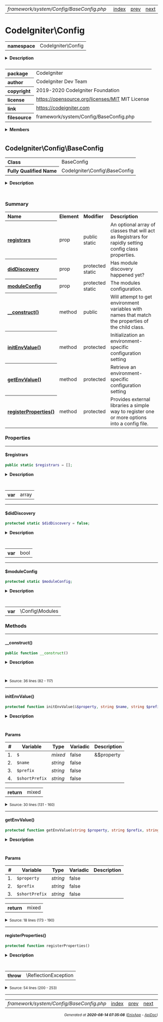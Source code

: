 


 



<table>
<tr>
<td style="width:100%"><em>framework/system/Config/BaseConfig.php</em></td>
<td><a href="../../../../../../api/index.md">index</a></td>
<td><a href="../../../../../../api/vendor/codeigniter4/framework/system/Config/AutoloadConfig.md">prev</a></td>
<td><a href="../../../../../../api/vendor/codeigniter4/framework/system/Config/BaseService.md">next</a></td>
</tr>
</table>







# CodeIgniter\Config 
<table style="text-align:left">
<tr><th>namespace</th><td>CodeIgniter\Config</td></tr>
</table>

<details>
<summary style="margin-bottom:12px;"><strong>Description</strong></summary>

<table>
<tr><td>
CodeIgniter
</td></tr>
</table>

<table>
<tr><td>
An open source application development framework for PHP

This content is released under the MIT License (MIT)

Copyright (c) 2014-2019 British Columbia Institute of Technology
Copyright (c) 2019-2020 CodeIgniter Foundation

Permission is hereby granted, free of charge, to any person obtaining a copy
of this software and associated documentation files (the "Software"), to deal
in the Software without restriction, including without limitation the rights
to use, copy, modify, merge, publish, distribute, sublicense, and/or sell
copies of the Software, and to permit persons to whom the Software is
furnished to do so, subject to the following conditions:

The above copyright notice and this permission notice shall be included in
all copies or substantial portions of the Software.

THE SOFTWARE IS PROVIDED "AS IS", WITHOUT WARRANTY OF ANY KIND, EXPRESS OR
IMPLIED, INCLUDING BUT NOT LIMITED TO THE WARRANTIES OF MERCHANTABILITY,
FITNESS FOR A PARTICULAR PURPOSE AND NONINFRINGEMENT. IN NO EVENT SHALL THE
AUTHORS OR COPYRIGHT HOLDERS BE LIABLE FOR ANY CLAIM, DAMAGES OR OTHER
LIABILITY, WHETHER IN AN ACTION OF CONTRACT, TORT OR OTHERWISE, ARISING FROM,
OUT OF OR IN CONNECTION WITH THE SOFTWARE OR THE USE OR OTHER DEALINGS IN
THE SOFTWARE.
</td></tr>
</table>

</details>



<table style="text-align:left">
<tr style="vertical-align:top;">
<th>package</th>
<td>CodeIgniter
</td>
</tr>
<tr style="vertical-align:top;">
<th>author</th>
<td>CodeIgniter Dev Team
</td>
</tr>
<tr style="vertical-align:top;">
<th>copyright</th>
<td>2019-2020 CodeIgniter Foundation
</td>
</tr>
<tr style="vertical-align:top;">
<th>license</th>
<td><a href="https://opensource.org/licenses/MIT">https://opensource.org/licenses/MIT</a>	MIT License
</td>
</tr>
<tr style="vertical-align:top;">
<th>link</th>
<td><a href="https://codeigniter.com">https://codeigniter.com</a>

</td>
</tr>
<tr style="vertical-align:top;">
<th>filesource</th>
<td>framework/system/Config/BaseConfig.php
</td>
</tr>
</table>

 

<details>
<summary style="margin-bottom:12px;"><strong>Members</strong></summary>
<table>
<tr><td><a href="../../../../../../api/vendor/codeigniter4/framework/system/Config/AutoloadConfig.md">CodeIgniter\Config\AutoloadConfig</a></td></tr>
<tr><td><a href="../../../../../../api/vendor/codeigniter4/framework/system/Config/BaseConfig.md">CodeIgniter\Config\BaseConfig</a></td></tr>
<tr><td><a href="../../../../../../api/vendor/codeigniter4/framework/system/Config/BaseService.md">CodeIgniter\Config\BaseService</a></td></tr>
<tr><td><a href="../../../../../../api/vendor/codeigniter4/framework/system/Config/Config.md">CodeIgniter\Config\Config</a></td></tr>
<tr><td><a href="../../../../../../api/vendor/codeigniter4/framework/system/Config/DotEnv.md">CodeIgniter\Config\DotEnv</a></td></tr>
<tr><td><a href="../../../../../../api/vendor/codeigniter4/framework/system/Config/ForeignCharacters.md">CodeIgniter\Config\ForeignCharacters</a></td></tr>
<tr><td><a href="../../../../../../api/vendor/codeigniter4/framework/system/Config/Services.md">CodeIgniter\Config\Services</a></td></tr>
<tr><td><a href="../../../../../../api/vendor/codeigniter4/framework/system/Config/View.md">CodeIgniter\Config\View</a></td></tr>
</table>
</details>



 

 
## CodeIgniter\Config\BaseConfig

<table style="text-align:left">
<tr><th>Class</th><td>BaseConfig</td></tr>
<tr><th>Fully Qualified Name</th><td>CodeIgniter\Config\BaseConfig</td></tr>
</table>


<details>
<summary style="margin-bottom:12px;"><strong>Description</strong></summary>

<table>
<tr><td>
Class BaseConfig
</td></tr>
</table>

<table>
<tr><td>
Not intended to be used on its own, this class will attempt to
automatically populate the child class' properties with values
from the environment.

These can be set within the .env file.
</td></tr>
</table>

</details>



<table style="text-align:left">
</table>



### Summary


<table style="text-align:left;">
<tr>
<th>Name</th>
<th>Element</th>
<th>Modifier</th>
<th>Description</th>
</tr>

<tr>
<th><a href="#registrars"><strong>registrars</strong></a></th>
<td>prop</td>
<td>
public<br>static

</td>
<td>An optional array of classes that will act as Registrars
for rapidly setting config class properties.</td>
</tr>
<tr>
<th><a href="#didDiscovery"><strong>didDiscovery</strong></a></th>
<td>prop</td>
<td>
protected<br>static

</td>
<td>Has module discovery happened yet?</td>
</tr>
<tr>
<th><a href="#moduleConfig"><strong>moduleConfig</strong></a></th>
<td>prop</td>
<td>
protected<br>static

</td>
<td>The modules configuration.</td>
</tr>

<tr>
<th><a href="#__construct"><strong>__construct</strong>()</a></th>
<td>method</td>
<td>
public

</td>
<td>Will attempt to get environment variables with names
that match the properties of the child class.</td>
</tr>
<tr>
<th><a href="#initEnvValue"><strong>initEnvValue</strong>()</a></th>
<td>method</td>
<td>
protected

</td>
<td>Initialization an environment-specific configuration setting</td>
</tr>
<tr>
<th><a href="#getEnvValue"><strong>getEnvValue</strong>()</a></th>
<td>method</td>
<td>
protected

</td>
<td>Retrieve an environment-specific configuration setting</td>
</tr>
<tr>
<th><a href="#registerProperties"><strong>registerProperties</strong>()</a></th>
<td>method</td>
<td>
protected

</td>
<td>Provides external libraries a simple way to register one or more
options into a config file.</td>
</tr>

</table>





### Properties


<hr>

#### $registrars

```php
public static $registrars = [];
```

<details>
<summary style="margin-bottom:12px;"><strong>Description</strong></summary>

<table>
<tr><td>
An optional array of classes that will act as Registrars
for rapidly setting config class properties.
</td></tr>
</table>


</details>



<table style="text-align:left">
</table>




<table>
<tr>
<th style="vertical-align:top;">var</th>
<td>array
</td>
</tr>
</table>


<hr>

#### $didDiscovery

```php
protected static $didDiscovery = false;
```

<details>
<summary style="margin-bottom:12px;"><strong>Description</strong></summary>

<table>
<tr><td>
Has module discovery happened yet?
</td></tr>
</table>


</details>



<table style="text-align:left">
</table>




<table>
<tr>
<th style="vertical-align:top;">var</th>
<td>bool
</td>
</tr>
</table>


<hr>

#### $moduleConfig

```php
protected static $moduleConfig;
```

<details>
<summary style="margin-bottom:12px;"><strong>Description</strong></summary>

<table>
<tr><td>
The modules configuration.
</td></tr>
</table>


</details>



<table style="text-align:left">
</table>




<table>
<tr>
<th style="vertical-align:top;">var</th>
<td>\Config\Modules
</td>
</tr>
</table>







### Methods


<hr>

#### __construct()

```php
public function __construct()
```

<details>
<summary style="margin-bottom:12px;"><strong>Description</strong></summary>

<table>
<tr><td>
Will attempt to get environment variables with names
that match the properties of the child class.
</td></tr>
</table>

<table>
<tr><td>
The "shortPrefix" is the lowercase-only config class name.
</td></tr>
</table>

</details>



<table style="text-align:left">
</table>










<details>
<summary><small>Source: 36 lines (82 - 117)</small></summary>

```php
public function __construct()
{
	static::$moduleConfig = config('Modules');

	$properties  = array_keys(get_object_vars($this));
	$prefix      = get_class($this);
	$slashAt     = strrpos($prefix, '\\');
	$shortPrefix = strtolower(substr($prefix, $slashAt === false ? 0 : $slashAt + 1));

	foreach ($properties as $property)
	{
		$this->initEnvValue($this->$property, $property, $prefix, $shortPrefix);

		if ($shortPrefix === 'encryption' && $property === 'key')
		{
			// Handle hex2bin prefix
			if (strpos($this->$property, 'hex2bin:') === 0)
			{
				$this->$property = hex2bin(substr($this->$property, 8));
			}
			// Handle base64 prefix
			elseif (strpos($this->$property, 'base64:') === 0)
			{
				$this->$property = base64_decode(substr($this->$property, 7), true);
			}
		}
	}

	if (defined('ENVIRONMENT') && ENVIRONMENT !== 'testing')
	{
		// well, this won't happen during unit testing
		// @codeCoverageIgnoreStart
		$this->registerProperties();
		// @codeCoverageIgnoreEnd
	}
}
```

</details>


<hr>

#### initEnvValue()

```php
protected function initEnvValue(&$property, string $name, string $prefix, string $shortPrefix)
```

<details>
<summary style="margin-bottom:12px;"><strong>Description</strong></summary>

<table>
<tr><td>
Initialization an environment-specific configuration setting
</td></tr>
</table>


</details>



<table style="text-align:left">
</table>


**Params**

<table>
<thead>
<tr>
<th>#</th>
<th>Variable</th>
<th>Type</th>
<th>Variadic</th>
<th>Description</th>
</tr>
</thead>
<tbody>

<tr>
<td>1.</td>
<td><code>$</code></td>
<td><em>mixed
</em></td>
<td>false</td>
<td>&$property</td>
</tr>

<tr>
<td>2.</td>
<td><code>$name</code></td>
<td><em>string
</em></td>
<td>false</td>
<td></td>
</tr>

<tr>
<td>3.</td>
<td><code>$prefix</code></td>
<td><em>string
</em></td>
<td>false</td>
<td></td>
</tr>

<tr>
<td>4.</td>
<td><code>$shortPrefix</code></td>
<td><em>string
</em></td>
<td>false</td>
<td></td>
</tr>


</tbody>
</table>



<table>
<tr>
<th style="vertical-align:top;">return</th>
<td>mixed
</td>
</tr>
</table>





<details>
<summary><small>Source: 30 lines (131 - 160)</small></summary>

```php
protected function initEnvValue(&$property, string $name, string $prefix, string $shortPrefix)
{
	if (is_array($property))
	{
		foreach ($property as $key => $val)
		{
			$this->initEnvValue($property[$key], "{$name}.{$key}", $prefix, $shortPrefix);
		}
	}
	else
	{
		if (($value = $this->getEnvValue($name, $prefix, $shortPrefix)) !== false)
		{
			if (! is_null($value))
			{
				if ($value === 'false')
				{
					$value = false;
				}
				elseif ($value === 'true')
				{
					$value = true;
				}

				$property = is_bool($value) ? $value : trim($value, '\'"');
			}
		}
	}
	return $property;
}
```

</details>


<hr>

#### getEnvValue()

```php
protected function getEnvValue(string $property, string $prefix, string $shortPrefix)
```

<details>
<summary style="margin-bottom:12px;"><strong>Description</strong></summary>

<table>
<tr><td>
Retrieve an environment-specific configuration setting
</td></tr>
</table>


</details>



<table style="text-align:left">
</table>


**Params**

<table>
<thead>
<tr>
<th>#</th>
<th>Variable</th>
<th>Type</th>
<th>Variadic</th>
<th>Description</th>
</tr>
</thead>
<tbody>

<tr>
<td>1.</td>
<td><code>$property</code></td>
<td><em>string
</em></td>
<td>false</td>
<td></td>
</tr>

<tr>
<td>2.</td>
<td><code>$prefix</code></td>
<td><em>string
</em></td>
<td>false</td>
<td></td>
</tr>

<tr>
<td>3.</td>
<td><code>$shortPrefix</code></td>
<td><em>string
</em></td>
<td>false</td>
<td></td>
</tr>


</tbody>
</table>



<table>
<tr>
<th style="vertical-align:top;">return</th>
<td>mixed
</td>
</tr>
</table>





<details>
<summary><small>Source: 18 lines (173 - 190)</small></summary>

```php
protected function getEnvValue(string $property, string $prefix, string $shortPrefix)
{
	$shortPrefix = ltrim($shortPrefix, '\\');
	switch (true)
	{
		case array_key_exists("{$shortPrefix}.{$property}", $_ENV):
			return $_ENV["{$shortPrefix}.{$property}"];
		case array_key_exists("{$shortPrefix}.{$property}", $_SERVER):
			return $_SERVER["{$shortPrefix}.{$property}"];
		case array_key_exists("{$prefix}.{$property}", $_ENV):
			return $_ENV["{$prefix}.{$property}"];
		case array_key_exists("{$prefix}.{$property}", $_SERVER):
			return $_SERVER["{$prefix}.{$property}"];
		default:
			$value = getenv($property);
			return $value === false ? null : $value;
	}
}
```

</details>


<hr>

#### registerProperties()

```php
protected function registerProperties()
```

<details>
<summary style="margin-bottom:12px;"><strong>Description</strong></summary>

<table>
<tr><td>
Provides external libraries a simple way to register one or more
options into a config file.
</td></tr>
</table>


</details>



<table style="text-align:left">
</table>







<table>
<tr>
<th style="vertical-align:top;">throw</th>
<td>\ReflectionException
</td>
</tr>
</table>



<details>
<summary><small>Source: 54 lines (200 - 253)</small></summary>

```php
protected function registerProperties()
{
	if (! static::$moduleConfig->shouldDiscover('registrars'))
	{
		return;
	}

	if (! static::$didDiscovery)
	{
		$locator         = \Config\Services::locator();
		$registrarsFiles = $locator->search('Config/Registrar.php');

		foreach ($registrarsFiles as $file)
		{
			$className            = $locator->getClassname($file);
			static::$registrars[] = new $className();
		}

		static::$didDiscovery = true;
	}

	$shortName = (new \ReflectionClass($this))->getShortName();

	// Check the registrar class for a method named after this class' shortName
	foreach (static::$registrars as $callable)
	{
		// ignore non-applicable registrars
		if (! method_exists($callable, $shortName))
		{
			// @codeCoverageIgnoreStart
			continue;
			// @codeCoverageIgnoreEnd
		}

		$properties = $callable::$shortName();

		if (! is_array($properties))
		{
			throw new \RuntimeException('Registrars must return an array of properties and their values.');
		}

		foreach ($properties as $property => $value)
		{
			if (isset($this->$property) && is_array($this->$property) && is_array($value))
			{
				$this->$property = array_merge($this->$property, $value);
			}
			else
			{
				$this->$property = $value;
			}
		}
	}
}
```

</details>





 


 
  




<hr>

<table>
<tr>
<td style="width:100%"><em>framework/system/Config/BaseConfig.php</em></td>
<td><a href="../../../../../../api/index.md">index</a></td>
<td><a href="../../../../../../api/vendor/codeigniter4/framework/system/Config/AutoloadConfig.md">prev</a></td>
<td><a href="../../../../../../api/vendor/codeigniter4/framework/system/Config/BaseService.md">next</a></td>
<td><a href="#">top</a></td></tr>
</table>




<div style="text-align:right;">

<small>_Generated at **2020-08-14 07:35:08**_ *([EnixApp](https://github.com/enix-app) - [ApiDoc](https://github.com/enix-app/apidoc))*</small>
</div>